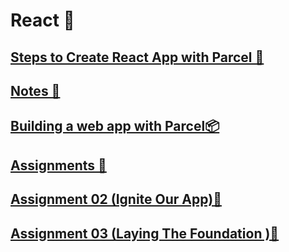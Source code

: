 # React 🚀
## [Steps to Create React App with Parcel 🚀](https://github.com/vaibhav1281/Namaste-React/blob/main/React-Day-2/Notes/README.md)
## [Notes 📝](https://github.com/vaibhav1281/Namaste-React/blob/main/React-Day-2/Notes/README.md)

## [Building a web app with Parcel📦](https://github.com/vaibhav1281/Namaste-React/blob/main/Building%20a%20web%20app%20with%20Parcel/README.md)

## [Assignments 📔](https://github.com/vaibhav1281/Namaste-React/blob/main/React-Day-1/README.md)

## [Assignment 02 (Ignite Our App)📔](https://github.com/vaibhav1281/Namaste-React/blob/main/React-Day-2/README.md)

## [Assignment 03 (Laying The Foundation )📔](https://github.com/vaibhav1281/Namaste-React/blob/main/React-Day-3/README.md)


